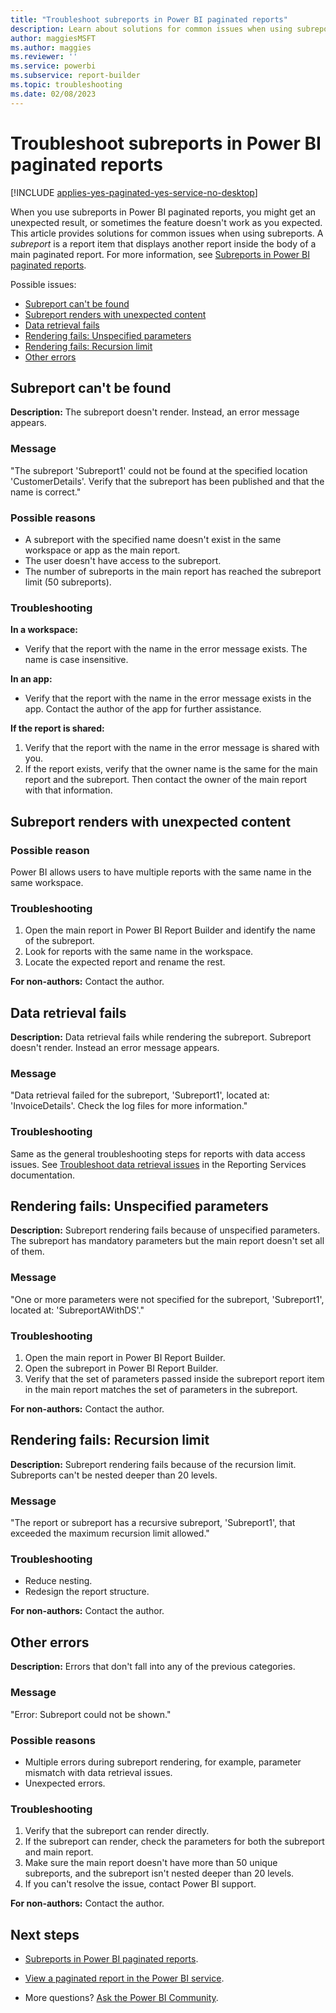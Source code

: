 ```yaml
---
title: "Troubleshoot subreports in Power BI paginated reports"
description: Learn about solutions for common issues when using subreports, which are report items inside a Power BI paginated report.
author: maggiesMSFT
ms.author: maggies
ms.reviewer: ''
ms.service: powerbi
ms.subservice: report-builder
ms.topic: troubleshooting
ms.date: 02/08/2023
---
```


# Troubleshoot subreports in Power BI paginated reports

[!INCLUDE [applies-yes-paginated-yes-service-no-desktop](../includes/applies-yes-paginated-yes-service-no-desktop.md)] 

When you use subreports in Power BI paginated reports, you might get an unexpected result, or sometimes the feature doesn't work as you expected. This article provides solutions for common issues when using subreports. A *subreport* is a report item that displays another report inside the body of a main paginated report. For more information, see [Subreports in Power BI paginated reports](subreports.md).

Possible issues:
- [Subreport can't be found](#subreport-cant-be-found)
- [Subreport renders with unexpected content](#subreport-renders-with-unexpected-content)
- [Data retrieval fails](#data-retrieval-fails)
- [Rendering fails: Unspecified parameters](#rendering-fails-unspecified-parameters)
- [Rendering fails: Recursion limit](#rendering-fails-recursion-limit)
- [Other errors](#other-errors)

## Subreport can't be found

**Description:** The subreport doesn't render. Instead, an error message appears.

### Message

"The subreport 'Subreport1' could not be found at the specified location 'CustomerDetails'. Verify that the subreport has been published and that the name is correct."

### Possible reasons

- A subreport with the specified name doesn't exist in the same workspace or app as the main report.
- The user doesn't have access to the subreport.
- The number of subreports in the main report has reached the subreport limit (50 subreports).

### Troubleshooting

**In a workspace:**

- Verify that the report with the name in the error message exists. The name is case insensitive.

**In an app:**

- Verify that the report with the name in the error message exists in the app. Contact the author of the app for further assistance.

**If the report is shared:**

1. Verify that the report with the name in the error message is shared with you.
2. If the report exists, verify that the owner name is the same for the main report and the subreport. Then contact the owner of the main report with that information.

## Subreport renders with unexpected content

### Possible reason

Power BI allows users to have multiple reports with the same name in the same workspace.

### Troubleshooting

1. Open the main report in Power BI Report Builder and identify the name of the subreport.
2. Look for reports with the same name in the workspace.
3. Locate the expected report and rename the rest.

**For non-authors:** Contact the author.

## Data retrieval fails

**Description:** Data retrieval fails while rendering the subreport. Subreport doesn't render. Instead an error message appears.

### Message

"Data retrieval failed for the subreport, 'Subreport1', located at: 'InvoiceDetails'. Check the log files for more information."

### Troubleshooting

Same as the general troubleshooting steps for reports with data access issues. See [Troubleshoot data retrieval issues](/sql/reporting-services/troubleshooting/troubleshoot-data-retrieval-issues-with-reporting-services-reports) in the Reporting Services documentation.

## Rendering fails: Unspecified parameters

**Description:** Subreport rendering fails because of unspecified parameters. The subreport has mandatory parameters but the main report doesn't set all of them.

### Message 
"One or more parameters were not specified for the subreport, 'Subreport1', located at: 'SubreportAWithDS'."

### Troubleshooting

1. Open the main report in Power BI Report Builder.
2. Open the subreport in Power BI Report Builder.
3. Verify that the set of parameters passed inside the subreport report item in the main report matches the set of parameters in the subreport.

**For non-authors:** Contact the author.

## Rendering fails: Recursion limit

**Description:** Subreport rendering fails because of the recursion limit. Subreports can't be nested deeper than 20 levels.

### Message

"The report or subreport has a recursive subreport, 'Subreport1', that exceeded the maximum recursion limit allowed."

### Troubleshooting

- Reduce nesting.
- Redesign the report structure.

**For non-authors:** Contact the author.

## Other errors

**Description:** Errors that don't fall into any of the previous categories.

### Message

"Error: Subreport could not be shown."

### Possible reasons

- Multiple errors during subreport rendering, for example, parameter mismatch with data retrieval issues.
- Unexpected errors.

### Troubleshooting

1. Verify that the subreport can render directly.
2. If the subreport can render, check the parameters for both the subreport and main report.
3. Make sure the main report doesn't have more than 50 unique subreports, and the subreport isn't nested deeper than 20 levels.
4. If you can't resolve the issue, contact Power BI support.

**For non-authors:** Contact the author.

## Next steps

- [Subreports in Power BI paginated reports](subreports.md).

- [View a paginated report in the Power BI service](../consumer/paginated-reports-view-power-bi-service.md).

- More questions? [Ask the Power BI Community](https://community.powerbi.com/).
